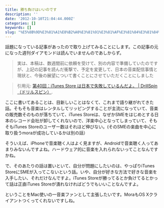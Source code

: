 ```yaml
---
title: 勝ち負けはいいのです
description: ''
date: '2012-10-10T21:04:44.000Z'
categories: []
keywords: []
slug: "%E5%8B%9D%E3%81%A1%E8%B2%A0%E3%81%91%E3%81%AF%E3%81%84%E3%81%84%E3%81%AE%E3%81%A7%E3%81%99"
---
```

話題になっている記事があったので取り上げてみることにします。この記事の元になった週刊ダイアモンドは読んでいませんのであしからず。

> 実は、本稿は、数週間前に依頼を受けて、別の内容で準備していたのですが、上記の記事を読んだ衝撃で、予定を変更して、日本の音楽配信事情と現状と、今後の展望について書くことにさせていただくことにしました

> 引用元: [第40回：iTunes Store は日本で失敗しているんだよ。 | DrillSpin （ドリルスピン）](http://www.drillspin.com/articles/view/152).

ここに書いてあることは、目新しいことはなくて、これまで語り継がれてきた話。そもそも音楽はレンタルしてリッピングすることが主流になっていて、音楽の販売数そのものが落ちていて、iTunes Storeは、なぜかSMEをはじめとする日本のレコード会社が卸してくれないので、洋楽中心となってしまっていて、そもそもiTunes Storeのユーザー数はそれほど伸びない。(そのSMEの楽曲を中心に取り扱うmoraが成功しているかは別の話）

そういえば、iPhoneで音楽聴く人はよく見ますが、Androidで音楽聴く人ってあまりみないんですよね。ハードウェア的に音楽を入れられないってことなんですかね。

で、そのあたりの話は置いといて、自分が問題にしたいのは、やっぱりiTunes StoreにSMEが入ってこないという話。いや、自分が好きな方法で好きな音楽を入手したい、それだけなんですよ。iTunes Storeが勝ってるとか負けてるとかって話は正直iTunes Storeが潰れなければどうでもいいことなんですよ。  
  
ということをMac使いの一音楽ファンとして主張したいです。MoraもOS Xクライアントつくってくれないですしね。